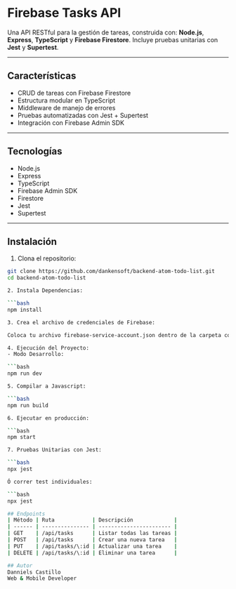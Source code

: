 # Firebase Tasks API

Una API RESTful para la gestión de tareas, construida con: 
**Node.js**, 
**Express**, 
**TypeScript** y **Firebase Firestore**. 
Incluye pruebas unitarias con **Jest** y **Supertest**.

---

## Características

- CRUD de tareas con Firebase Firestore
- Estructura modular en TypeScript
- Middleware de manejo de errores
- Pruebas automatizadas con Jest + Supertest
- Integración con Firebase Admin SDK

---

## Tecnologías

- Node.js
- Express
- TypeScript
- Firebase Admin SDK
- Firestore
- Jest
- Supertest

---

## Instalación

1. Clona el repositorio:

```bash
git clone https://github.com/dankensoft/backend-atom-todo-list.git
cd backend-atom-todo-list

2. Instala Dependencias:

```bash
npm install

3. Crea el archivo de credenciales de Firebase:

Coloca tu archivo firebase-service-account.json dentro de la carpeta config/.

4. Ejecución del Proyecto:
- Modo Desarrollo:

```bash
npm run dev

5. Compilar a Javascript:

```bash
npm run build

6. Ejecutar en producción:

```bash
npm start

7. Pruebas Unitarias con Jest:

```bash
npx jest

Ó correr test individuales:

```bash
npx jest

## Endpoints
| Método | Ruta            | Descripción             |
| ------ | --------------- | ----------------------- |
| GET    | /api/tasks      | Listar todas las tareas |
| POST   | /api/tasks      | Crear una nueva tarea   |
| PUT    | /api/tasks/\:id | Actualizar una tarea    |
| DELETE | /api/tasks/\:id | Eliminar una tarea      |

## Autor
Danniels Castillo
Web & Mobile Developer
